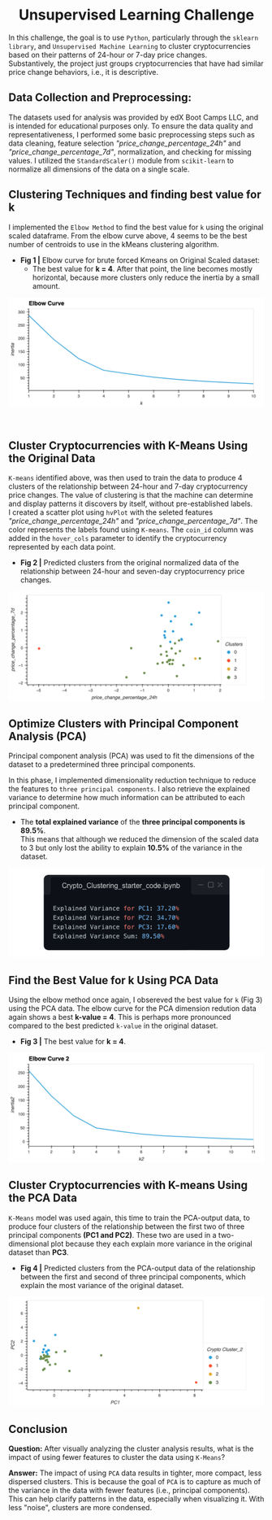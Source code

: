 <h1 align="center"> Unsupervised Learning Challenge </h1>


In this challenge, the goal is to use `Python`, particularly through the `sklearn library`, and `Unsupervised Machine Learning` to cluster cryptocurrencies based on their patterns of 24-hour or 7-day price changes. <br>
Substantively, the project just groups cryptocurrencies that have had similar price change behaviors, i.e., it is descriptive.

## Data Collection and Preprocessing:

The datasets used for analysis was provided by edX Boot Camps LLC, and is intended for educational purposes only. To ensure the data quality and representativeness, I performed some basic preprocessing steps such as data cleaning, feature selection _"price_change_percentage_24h"_ and _"price_change_percentage_7d"_, normalization, and checking for missing values. I utilized the `StandardScaler()` module from `scikit-learn` to normalize 
all dimensions of the data on a single scale.
<br>

## Clustering Techniques and finding best value for k

I implemented the `Elbow Method` to find the best value for `k` using the original scaled dataframe. From the elbow curve above, 4 seems to be the best number of centroids to use in the kMeans clustering algorithm.

- **Fig 1 |** Elbow curve for brute forced Kmeans on Original Scaled dataset:
  - The best value for **k = 4**. After that point, the line becomes mostly horizontal, because more clusters only reduce the inertia by a small amount.

![elbow_curve_orig_data](https://github.com/helenaschatz/CryptoClustering/blob/main/Graphs/elbow_curve.png?raw=true)

<br>

## Cluster Cryptocurrencies with K-Means Using the Original Data 

`K-means` identified above, was then used to train the data to produce 4 clusters of the relationship between 24-hour and 7-day cryptocurrency price changes. The value of clustering is that the machine can determine and display patterns it discovers by itself, without pre-established labels. <br>
I created a scatter plot using `hvPlot` with the seleted features _"price_change_percentage_24h"_ and _"price_change_percentage_7d"_. The color represents the labels found using `K-means`. The `coin_id` column was added in the `hover_cols` parameter to identify the cryptocurrency represented by each data point.

  - **Fig 2 |** Predicted clusters from the original normalized data of the relationship between 24-hour and seven-day cryptocurrency price changes.

![elbow_curve_orig_data](https://github.com/helenaschatz/CryptoClustering/blob/main/Graphs/price%20change%20percentage%2024h.png?raw=true)
<br>

## Optimize Clusters with Principal Component Analysis (PCA)

Principal component analysis (PCA) was used to fit the dimensions of the dataset to a predetermined three principal components.

In this phase, I implemented dimensionality reduction technique to reduce the features to `three principal components`. I also retrieve the explained variance to determine how much information can be attributed to each principal component. <br>
 - The **total explained variance** of the **three principal components is 89.5%**. <br>
 This means that although we reduced the dimension of the scaled data to 3 but only lost the ability to explain **10.5%** of the variance in the dataset.

![elbow_curve_orig_data](https://github.com/helenaschatz/CryptoClustering/blob/main/Graphs/PCA%20variance.png?raw=true)

## Find the Best Value for k Using PCA Data

Using the elbow method once again, I obsereved the best value for `k` (Fig 3) using the PCA data. The elbow curve for the PCA dimension redution data again shows a best **k-value = 4**. This is perhaps more pronounced compared to the best predicted `k-value` in the original dataset.

 - **Fig 3 |** The best value for **k = 4**.

![elbow_curve_orig_data](https://github.com/helenaschatz/CryptoClustering/blob/main/Graphs/elbow%20curve%202.png?raw=true)
<br>


## Cluster Cryptocurrencies with K-means Using the PCA Data

`K-Means` model was used again, this time to train the PCA-output data, to produce four clusters of the relationship between the first two of three principal components **(PC1 and PC2)**. These two are used in a two-dimensional plot because they each explain more variance in the original dataset than **PC3**.

 - **Fig 4 |** Predicted clusters from the PCA-output data of the relationship between the first and second of three principal components, which explain the most variance of the original dataset.

![elbow_curve_orig_data](https://github.com/helenaschatz/CryptoClustering/blob/main/Graphs/PC1.png?raw=true)
<br>


## Conclusion 


   **Question:** After visually analyzing the cluster analysis results, what is the impact of using fewer features to cluster the data using `K-Means`?

   **Answer:**  The impact of using `PCA` data results in tighter, more compact, less dispersed clusters. This is because the goal of `PCA` is to capture as much of the variance in the data with fewer features (i.e., principal components). This can help clarify patterns in the data, especially when visualizing it. With less "noise", clusters are more condensed.


